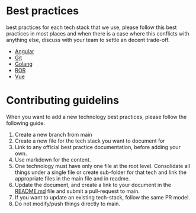 # Best practices
best practices for each tech stack that we use, please follow this best practices in most places and when there is a case where this conflicts with anything else, discuss with your team to settle an decent trade-off.
- [Angular](angular.md)
- [Git](git)
- [Golang](golang.md)
- [ROR](ror.md)
- [Vue](vuejs.md)


# Contributing guidelins
When you want to add a new technology best practices, please follow the following guide.
1. Create a new branch from main
2. Create a new file for the tech stack you want to document for
3. Link to any official best practice documentation, before adding your own.
4. Use markdown for the content.
5. One technology must have only one file at the root level. Consolidate all things under a single file or create sub-folder for that tech and link the appropriate files in the main file and in readme.
6. Update the document, and create a link to your document in the [README.md](README.md) file and submit a pull-request to main.
7. If you want to update an existing tech-stack, follow the same PR model.
8. Do not modify/push things directly to main.
